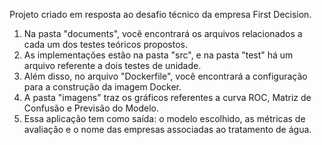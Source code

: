 Projeto criado em resposta ao desafio técnico da empresa First Decision. 
1. Na pasta "documents", você encontrará os arquivos relacionados a cada um dos testes teóricos propostos.
2. As implementações estão na pasta "src", e na pasta "test" há um arquivo referente a dois testes de unidade.
3. Além disso, no arquivo "Dockerfile", você encontrará a configuração para a construção da imagem Docker.
5. A pasta "imagens" traz os gráficos referentes a curva ROC, Matriz de Confusão e Previsão do Modelo.
6. Essa aplicação tem como saída: o modelo escolhido, as métricas de avaliação e o nome das empresas associadas ao tratamento de água.
